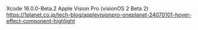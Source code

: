 Xcode 16.0.0-Beta.2
Apple Vision Pro (visionOS 2 Beta 2)
https://1planet.co.jp/tech-blog/applevisionpro-oneplanet-24070101-hover-effect-component-highlight
